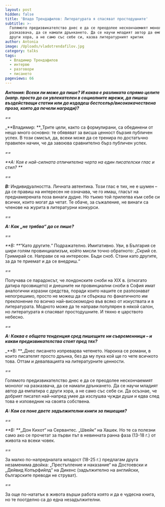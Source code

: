 ```yaml
---
layout: post
hidden: false
title: 'Владo Трендафилов: Литературата я спасяват простодушните'
subtitle: >-
  Голямото предизвикателство днес е да се преодолее нескончаемият монолог на
  разказвача, да се намали дрънкането. Да се научи младият автор да емпатира с
  други хора, а не само със себе си, казва литературният критик
author: Antonia
image: /Uploads/vladotrendafilov.jpg
category: talks
tags:
  - Владимир Трендафилов
  - интервю
  - разговори
  - писането
pageviews: 66
---
```

_**Антония: Всеки ли може да пише? И каква е разликата спрямо целите (напр. просто да си увлекателен в социалните мрежи, да пишеш въздействащи статии или да издадеш бестселър/висококачествена проза, която да печели награди)?**_

_\==_

_**Владимир: **_Трите цели, както са формулирани, са обединени от нещо много основно: те обявяват за висша ценност бързия публичен успех. В този смисъл, да, всеки може да се тренира по достатъчно правилен начин, че да завоюва сравнително бърз публичен успех.

_\==_

_**А:  Коя е най-силната отличителна черта на един писателски глас и стил? **_

_\==_

_**В:**_ Индивидуалността. Личната автентика. Този глас е тих, не е шумен – да се правиш на интересен не означава, че го имаш, гласът на преднамерената поза винаги дудне. Но тъкмо той прилепва към себе си всички, които могат да четат. Те обаче, за съжаление, не винаги са членове на журита в литературни конкурси.

_\==_

_**А:  Как „не трябва“ да се пише?**_

_\==_

_**В: **_“Като другите.“ Подражателно. Имитативно. Уви, в България се шири голям провинциализъм, който мисли точно обратното: „Скрий се. Гримирай се. Направи се на интересен. Бъди сноб. Стани като другите, за да те приемат и да се внедриш.“ 

_\==_

Получава се парадоксът, че лондонските сноби на XIX в. (откогато датира прозвището) и днешните ни провинциални сноби в София имат аналогични изразни средства, поради които нашите се разпознават непогрешимо, просто не можеш да ги сбъркаш по фанатичното им преклонение по всичко най-високомодно във всяко от изкуствата и в литературата. Модното може да те направи популярен в някой салон, но литературата я спасяват простодушните. И тяхно е царството небесно.

_\==_

_**А: Каква е общата тенденция сред пишещите ни съвременници – и какви предизвикателства стоят пред тях?**_

_**В: **_Днес писането изпреварва четенето. Нароиха се романи, в които писателят просто дрънка, без да му пука кой ще го чете всичкото това. Оттам и девалвацията на литературните ценности. 

_\==_

Голямото предизвикателство днес е да се преодолее нескончаемият монолог на разказвача, да се намали дрънкането. Да се научи младият автор да емпатира с други хора, а не само със себе си. Да осъзнае, че добрият писател най-напред умее да изслушва чужди души и едва след това е изповедник на своята собствена.

_**А: Кои са поне двете задължителни книги за пишещия?**_

_\==_

_**В: **_„Дон Кихот“ на Сервантес. „Швейк“ на Хашек. Но те са полезни само ако се прочетат за първи път в невинната ранна фаза (13-18 г.) от живота на всеки човек. 

_\==_

За малко по-напредналата младост (18-25 г.) предлагам друга незаменима двойка: „Престъпление и наказание“ на Достоевски и „Дейвид Копърфийлд“ на Дикенс (задължително на английски, българските преводи не струват). 

_\==_

За още по-нататък в живота върши работа която и да е чудесна книга, но те поотделно са до една незадължителни.
